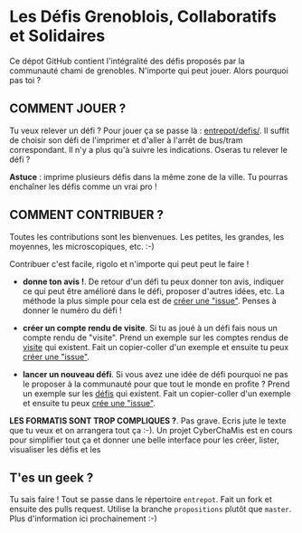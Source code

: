 Les Défis Grenoblois, Collaboratifs et Solidaires
=================================================

Ce dépot GitHub contient l'intégralité des défis proposés par la
communauté chami de grenobles. N'importe qui peut jouer. Alors pourquoi pas toi ?

COMMENT JOUER ?
---------------
Tu veux relever un défi ? Pour jouer ça se passe là : [entrepot/defis/](https://github.com/grenoble/chamis-de-grenoble/tree/master/entrepot/defis). Il suffit de choisir son défi
de l'imprimer et d'aller à l'arrêt de bus/tram correspondant. Il n'y a 
plus qu'à suivre les indications. Oseras tu relever le défi ?

**Astuce** : imprime plusieurs défis dans la même zone de la ville. 
Tu pourras enchaîner les défis comme un vrai pro !

COMMENT CONTRIBUER ?
--------------------

Toutes les contributions sont les bienvenues. Les petites, les grandes,
les moyennes, les microscopiques, etc. :-)

Contribuer c'est facile, rigolo et n'importe qui peut peut le faire !
 
* **donne ton avis !**. De retour d'un défi tu peux donner ton avis,
  indiquer ce qui peut être amélioré dans le défi, proposer d'autres
  idées, etc. La méthode la plus simple pour cela est de 
  [créer une "issue"](https://github.com/grenoble/chamis-de-grenoble/issues/new). Penses à donner le numéro du défi !
  
* **créer un compte rendu de visite**. Si tu as joué à un défi fais nous
  un compte rendu de "visite". Prend un exemple sur les comptes rendus
  de [visite](https://github.com/grenoble/chamis-de-grenoble/tree/master/entrepot/visites) qui existent.
  Fait un copier-coller d'un exemple et ensuite tu peux
  [créer une "issue"](https://github.com/grenoble/chamis-de-grenoble/issues/new).
  
* **lancer un nouveau défi**. Si vous avez une idée de défi pourquoi ne
  pas le proposer à la communauté pour que tout le monde en profite ?
  Prend un exemple sur les [défis](https://github.com/grenoble/chamis-de-grenoble/tree/master/entrepot/defis) qui existent.
  Fait un copier-coller d'un exemple et ensuite tu peux
  [crée une "issue"](https://github.com/grenoble/chamis-de-grenoble/issues/new).
  
**LES FORMATIS SONT TROP COMPLIQUES ?**. Pas grave. Ecris jute le texte
que tu veux et on arrangera tout ça :-). Un projet CyberChaMis est en
cours pour simplifier tout ça et donner une belle interface pour les
créer, lister, visualiser les défis et les 
  
T'es un geek ?
--------------
Tu sais faire ! Tout se passe dans le répertoire
`entrepot`. Fait un fork et ensuite des pulls request.
Utilise la branche `propositions` plutôt que `master`.
Plus d'information ici prochainement :-)





